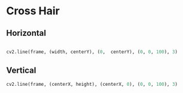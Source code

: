 # Cross Hair

## Horizontal
```py

cv2.line(frame, (width, centerY), (0,  centerY), (0, 0, 100), 3)
```

## Vertical
```py
cv2.line(frame, (centerX, height), (centerX, 0), (0, 0, 100), 3)      
```